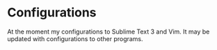 # Configurations

At the moment my configurations to Sublime Text 3 and Vim. It may be updated with configurations to other programs.

